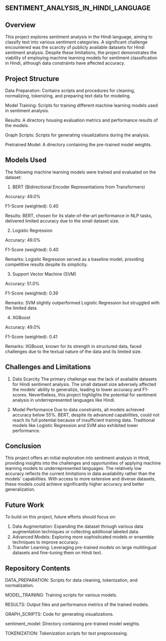 ## SENTIMENT_ANALYSIS_IN_HINDI_LANGUAGE

## Overview

This project explores sentiment analysis in the Hindi language, aiming to classify text into various sentiment categories. A significant challenge encountered was the scarcity of publicly available datasets for Hindi sentiment analysis. Despite these limitations, the project demonstrates the viability of employing machine learning models for sentiment classification in Hindi, although data constraints have affected accuracy.

## Project Structure

Data Preparation: Contains scripts and procedures for cleaning, normalizing, tokenizing, and preparing text data for modeling.

Model Training: Scripts for training different machine learning models used in sentiment analysis.

Results: A directory housing evaluation metrics and performance results of the models.

Graph Scripts: Scripts for generating visualizations during the analysis.

Pretrained Model: A directory containing the pre-trained model weights.

## Models Used

 The following machine learning models were trained and evaluated on the dataset:

1. BERT (Bidirectional Encoder Representations from Transformers)

Accuracy: 49.0%

F1-Score (weighted): 0.40

Results: BERT, chosen for its state-of-the-art performance in NLP tasks, delivered limited accuracy due to the small dataset size.

2. Logistic Regression

Accuracy: 49.0%

F1-Score (weighted): 0.40

Remarks: Logistic Regression served as a baseline model, providing competitive results despite its simplicity.

3. Support Vector Machine (SVM)

Accuracy: 51.0%

F1-Score (weighted): 0.39

Remarks: SVM slightly outperformed Logistic Regression but struggled with the limited data.

4. XGBoost
   
Accuracy: 49.0%

F1-Score (weighted): 0.41

Remarks: XGBoost, known for its strength in structured data, faced challenges due to the textual nature of the data and its limited size.

## Challenges and Limitations

1. Data Scarcity
The primary challenge was the lack of available datasets for Hindi sentiment analysis. The small dataset size adversely affected the models' ability to generalize, leading to lower accuracy and F1-scores. Nevertheless, this project highlights the potential for sentiment analysis in underrepresented languages like Hindi.

2. Model Performance
Due to data constraints, all models achieved accuracy below 55%. BERT, despite its advanced capabilities, could not reach its full potential because of insufficient training data. Traditional models like Logistic Regression and SVM also exhibited lower performance.

## Conclusion

This project offers an initial exploration into sentiment analysis in Hindi, providing insights into the challenges and opportunities of applying machine learning models to underrepresented languages. The relatively low accuracy reflects the current limitations in data availability rather than the models' capabilities. With access to more extensive and diverse datasets, these models could achieve significantly higher accuracy and better generalization.

## Future Work

To build on this project, future efforts should focus on:

1. Data Augmentation: Expanding the dataset through various data augmentation techniques or collecting additional labeled data.
2. Advanced Models: Exploring more sophisticated models or ensemble techniques to improve accuracy.
3. Transfer Learning: Leveraging pre-trained models on large multilingual datasets and fine-tuning them on Hindi text.

## Repository Contents

DATA_PREPARATION: Scripts for data cleaning, tokenization, and normalization.

MODEL_TRAINING: Training scripts for various models.

RESULTS: Output files and performance metrics of the trained models.

GRAPH_SCRIPTS: Code for generating visualizations.

sentiment_model: Directory containing pre-trained model weights.

TOKENIZATION: Tokenization scripts for text preprocessing.
